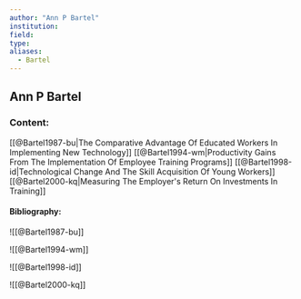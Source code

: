 ```yaml
---
author: "Ann P Bartel"
institution:
field:
type:
aliases:
  - Bartel
---
```


## Ann P Bartel

### Content:
[[@Bartel1987-bu|The Comparative Advantage Of Educated Workers In Implementing New Technology]]
[[@Bartel1994-wm|Productivity Gains From The Implementation Of Employee Training Programs]]
[[@Bartel1998-id|Technological Change And The Skill Acquisition Of Young Workers]]
[[@Bartel2000-kq|Measuring The Employer's Return On Investments In Training]]

#### Bibliography:

![[@Bartel1987-bu]]

![[@Bartel1994-wm]]

![[@Bartel1998-id]]

![[@Bartel2000-kq]]